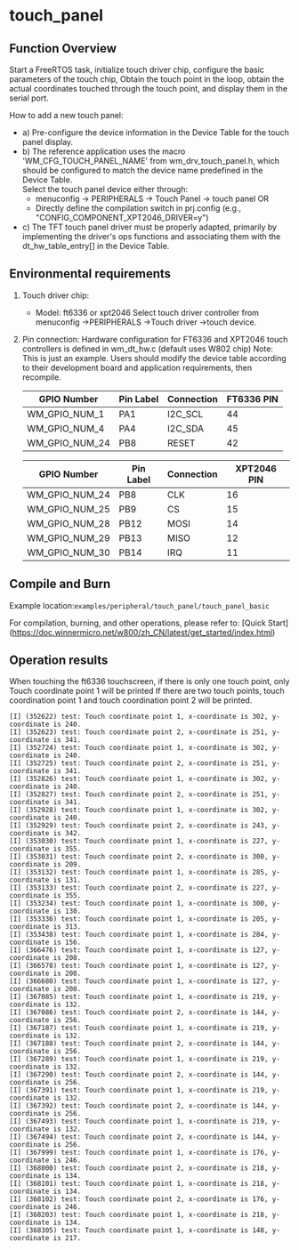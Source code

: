 # touch_panel

## Function Overview

Start a FreeRTOS task, initialize touch driver chip, configure the basic parameters of the touch chip,
Obtain the touch point in the loop, obtain the actual coordinates touched through the touch point, and display them in the serial port.

How to add a new touch panel:  
   - a) Pre-configure the device information in the Device Table for the touch panel display.  
   - b) The reference application uses the macro 'WM_CFG_TOUCH_PANEL_NAME' from wm_drv_touch_panel.h, which should be configured to match the device name predefined in the Device Table.  
      Select the touch panel device either through:
      - menuconfig -> PERIPHERALS -> Touch Panel -> touch panel
      OR
      - Directly define the compilation switch in prj.config (e.g., "CONFIG_COMPONENT_XPT2046_DRIVER=y")  
   - c) The TFT touch panel driver must be properly adapted, primarily by implementing the driver's ops functions and associating them with the dt_hw_table_entry[] in the Device Table.


## Environmental requirements

1. Touch driver chip:
    - Model: ft6336 or xpt2046
    Select touch driver controller from menuconfig ->PERIPHERALS ->Touch driver ->touch device.

2. Pin connection:
    Hardware configuration for FT6336 and XPT2046 touch controllers is defined in wm_dt_hw.c (default uses W802 chip)
    Note: This is just an example. Users should modify the device table according to their development board and application requirements, then recompile.

   |    GPIO Number    | Pin Label | Connection  | FT6336  PIN |
   | ----------------- | -------- | ----------- | ----------- |
   | WM_GPIO_NUM_1     |   PA1    | I2C_SCL     | 44          |
   | WM_GPIO_NUM_4     |   PA4    | I2C_SDA     | 45          |
   | WM_GPIO_NUM_24    |   PB8    | RESET       | 42          |

   |    GPIO Number    | Pin Label | Connection  | XPT2046 PIN |
   | ----------------- | -------- | ----------- | ----------- |
   | WM_GPIO_NUM_24    |   PB8    | CLK         | 16          |
   | WM_GPIO_NUM_25    |   PB9    | CS          | 15          |
   | WM_GPIO_NUM_28    |   PB12   | MOSI        | 14          |
   | WM_GPIO_NUM_29    |   PB13   | MISO        | 12          |
   | WM_GPIO_NUM_30    |   PB14   | IRQ         | 11          |

## Compile and Burn

Example location:`examples/peripheral/touch_panel/touch_panel_basic`

For compilation, burning, and other operations, please refer to: [Quick Start] (https://doc.winnermicro.net/w800/zh_CN/latest/get_started/index.html)

## Operation results

When touching the ft6336 touchscreen, if there is only one touch point, only Touch coordinate point 1 will be printed
If there are two touch points, touch coordination point 1 and touch coordination point 2 will be printed.

```
[I] (352622) test: Touch coordinate point 1, x-coordinate is 302, y-coordinate is 240.
[I] (352623) test: Touch coordinate point 2, x-coordinate is 251, y-coordinate is 341.
[I] (352724) test: Touch coordinate point 1, x-coordinate is 302, y-coordinate is 240.
[I] (352725) test: Touch coordinate point 2, x-coordinate is 251, y-coordinate is 341.
[I] (352826) test: Touch coordinate point 1, x-coordinate is 302, y-coordinate is 240.
[I] (352827) test: Touch coordinate point 2, x-coordinate is 251, y-coordinate is 341.
[I] (352928) test: Touch coordinate point 1, x-coordinate is 302, y-coordinate is 240.
[I] (352929) test: Touch coordinate point 2, x-coordinate is 243, y-coordinate is 342.
[I] (353030) test: Touch coordinate point 1, x-coordinate is 227, y-coordinate is 355.
[I] (353031) test: Touch coordinate point 2, x-coordinate is 300, y-coordinate is 209.
[I] (353132) test: Touch coordinate point 1, x-coordinate is 285, y-coordinate is 131.
[I] (353133) test: Touch coordinate point 2, x-coordinate is 227, y-coordinate is 355.
[I] (353234) test: Touch coordinate point 1, x-coordinate is 300, y-coordinate is 130.
[I] (353336) test: Touch coordinate point 1, x-coordinate is 205, y-coordinate is 313.
[I] (353438) test: Touch coordinate point 1, x-coordinate is 284, y-coordinate is 156.
[I] (366476) test: Touch coordinate point 1, x-coordinate is 127, y-coordinate is 208.
[I] (366578) test: Touch coordinate point 1, x-coordinate is 127, y-coordinate is 208.
[I] (366680) test: Touch coordinate point 1, x-coordinate is 127, y-coordinate is 208.
[I] (367085) test: Touch coordinate point 1, x-coordinate is 219, y-coordinate is 132.
[I] (367086) test: Touch coordinate point 2, x-coordinate is 144, y-coordinate is 256.
[I] (367187) test: Touch coordinate point 1, x-coordinate is 219, y-coordinate is 132.
[I] (367188) test: Touch coordinate point 2, x-coordinate is 144, y-coordinate is 256.
[I] (367289) test: Touch coordinate point 1, x-coordinate is 219, y-coordinate is 132.
[I] (367290) test: Touch coordinate point 2, x-coordinate is 144, y-coordinate is 256.
[I] (367391) test: Touch coordinate point 1, x-coordinate is 219, y-coordinate is 132.
[I] (367392) test: Touch coordinate point 2, x-coordinate is 144, y-coordinate is 256.
[I] (367493) test: Touch coordinate point 1, x-coordinate is 219, y-coordinate is 132.
[I] (367494) test: Touch coordinate point 2, x-coordinate is 144, y-coordinate is 256.
[I] (367999) test: Touch coordinate point 1, x-coordinate is 176, y-coordinate is 246.
[I] (368000) test: Touch coordinate point 2, x-coordinate is 218, y-coordinate is 134.
[I] (368101) test: Touch coordinate point 1, x-coordinate is 218, y-coordinate is 134.
[I] (368102) test: Touch coordinate point 2, x-coordinate is 176, y-coordinate is 246.
[I] (368203) test: Touch coordinate point 1, x-coordinate is 218, y-coordinate is 134.
[I] (368305) test: Touch coordinate point 1, x-coordinate is 148, y-coordinate is 217.
```